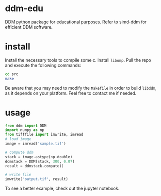# ddm-edu

DDM python package for educational purposes. Refer to simd-ddm for efficient DDM software.

# install

Install the necessary tools to compile some c. Install `libomp`. 
Pull the repo and execute the following commands:

```sh
cd src
make
```

Be aware that you may need to modify the `Makefile` in order to build `libddm`, as it depends on your platform. Feel free to contact me if needed.


# usage

```py
from ddm import DDM
import numpy as np
from tifffile import imwrite, imread
# load image
image = imread('sample.tif')

# compute ddm
stack = image.astype(np.double)
ddmstack = DDM(stack, 300, 0.07)
result = ddmstack.compute()

# write file
imwrite("output.tif", result)
```

To see a better example, check out the jupyter notebook.

